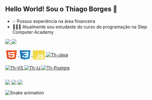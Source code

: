 ## Hello World! Sou o Thiago Borges 👋

- 💡 Possuo experiência na área financeira
- 👨🏻‍💻 Atualmente sou estudante do curso de programação na Step Computer Academy

<div>
  <a href="https://github.com/thborges92">
  <img height="180em" src="https://github-readme-stats.vercel.app/api?username=thborges92&show_icons=true&theme=github_dark&include_all_commits=true&count_private=true"/>
  <img height="180em" src="https://github-readme-stats.vercel.app/api/top-langs/?username=thborges92&layout=compact&langs_count=7&theme=github_dark"/>
</div>

<div style="display: inline_block"><br>
  <img align="center" alt="Th-HTML" height="30" width="40" src="https://raw.githubusercontent.com/devicons/devicon/master/icons/html5/html5-original.svg">
  <img align="center" alt="Th-CSS" height="30" width="40" src="https://raw.githubusercontent.com/devicons/devicon/master/icons/css3/css3-original.svg">
  <img align="center" alt="Th-Js" height="30" width="40" src="https://raw.githubusercontent.com/devicons/devicon/master/icons/javascript/javascript-plain.svg">
  <img align="center" alt="Th-Java" height="35" width="45" src="https://cdn.jsdelivr.net/gh/devicons/devicon/icons/java/java-original.svg">
  
  <br>
  <br>
  
  <img align="center" alt="Th-VS" height="30" width="40" src="https://cdn.jsdelivr.net/gh/devicons/devicon/icons/vscode/vscode-original.svg">
  <img align="center" alt="Th-IJ" height="30" width="40" src="https://cdn.jsdelivr.net/gh/devicons/devicon/icons/intellij/intellij-original.svg">
  <img align="center" alt="Th-Postgre" height="30" width="40" src="https://cdn.jsdelivr.net/gh/devicons/devicon/icons/postgresql/postgresql-original.svg">
</div>
  
  ##
  
  <div>
    <a href="https://www.linkedin.com/in/thiago-sborges" target="_blank"><img src="https://img.shields.io/badge/-LinkedIn-%230077B5?style=for-the-badge&logo=linkedin&logoColor=white" target="_blank"></a>
    <a href = "https://api.whatsapp.com/send?phone=5521994981010"><img src="https://img.shields.io/badge/WhatsApp-25D366?style=for-the-badge&logo=whatsapp&logoColor=white" target="_blank"></a>
    <a href = "mailto:thborges92@hotmail.com"><img src="https://img.shields.io/badge/Microsoft_Outlook-0078D4?style=for-the-badge&logo=microsoft-outlook&logoColor=white" target="_blank"></a>
    
  ![Snake animation](https://github.com/thborges92/thborges92/blob/output/github-contribution-grid-snake.svg)
    
  </div>
